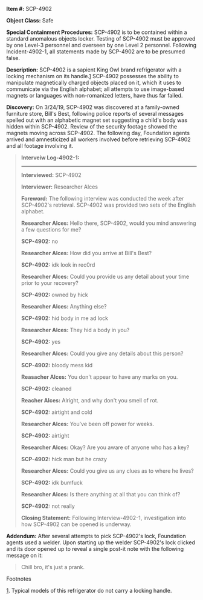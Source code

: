 **Item #:** SCP-4902

**Object Class:** Safe

**Special Containment Procedures:** SCP-4902 is to be contained within a standard anomalous objects locker. Testing of SCP-4902 must be approved by one Level-3 personnel and overseen by one Level 2 personnel. Following Incident-4902-1, all statements made by SCP-4902 are to be presumed false.

**Description:** SCP-4902 is a sapient King Owl brand refrigerator with a locking mechanism on its handle.[1](javascript:;) SCP-4902 possesses the ability to manipulate magnetically charged objects placed on it, which it uses to communicate via the English alphabet; all attempts to use image-based magnets or languages with non-romanized letters, have thus far failed.

**Discovery:** On 3/24/19, SCP-4902 was discovered at a family-owned furniture store, Bill's Best, following police reports of several messages spelled out with an alphabetic magnet set suggesting a child's body was hidden within SCP-4902. Review of the security footage showed the magnets moving across SCP-4902. The following day, Foundation agents arrived and amnesticized all workers involved before retrieving SCP-4902 and all footage involving it.

> **Interveiw Log-4902-1:**
> 
> * * *
> 
> **Interviewed:** SCP-4902
> 
> **Interviewer:** Researcher Alces
> 
> **Foreword:** The following interview was conducted the week after SCP-4902's retrieval. SCP-4902 was provided two sets of the English alphabet.
> 
> **<Begin Log>**
> 
> **Researcher Alces:** Hello there, SCP-4902, would you mind answering a few questions for me?
> 
> **SCP-4902:** no
> 
> **Researcher Alces:** How did you arrive at Bill's Best?
> 
> **SCP-4902:** idk look in rec0rd
> 
> **Researcher Alces:** Could you provide us any detail about your time prior to your recovery?
> 
> **SCP-4902:** owned by hick
> 
> **Researcher Alces:** Anything else?
> 
> **SCP-4902:** hid body in me ad lock
> 
> **Researcher Alces:** They hid a body in you?
> 
> **SCP-4902:** yes
> 
> **Researcher Alces:** Could you give any details about this person?
> 
> **SCP-4902:** bloody mess kid
> 
> **Reasacher Alces:** You don't appear to have any marks on you.
> 
> **SCP-4902:** cleaned
> 
> **Reacher Alces:** Alright, and why don't you smell of rot.
> 
> **SCP-4902:** airtight and cold  
>   
> **Researcher Alces:** You've been off power for weeks.
> 
> **SCP-4902:** airtight
> 
> **Researcher Alces:** Okay? Are you aware of anyone who has a key?
> 
> **SCP-4902:** hick man but he crazy
> 
> **Researcher Alces:** Could you give us any clues as to where he lives?
> 
> **SCP-4902:** idk bumfuck
> 
> **Researcher Alces:** Is there anything at all that you can think of?
> 
> **SCP-4902:** not really
> 
> **<End Log>**
> 
> **Closing Statement:** Following Interview-4902-1, investigation into how SCP-4902 can be opened is underway.

**Addendum:** After several attempts to pick SCP-4902's lock, Foundation agents used a welder. Upon starting up the welder SCP-4902's lock clicked and its door opened up to reveal a single post-it note with the following message on it:

> Chill bro, it's just a prank.

Footnotes

[1](javascript:;). Typical models of this refrigerator do not carry a locking handle.